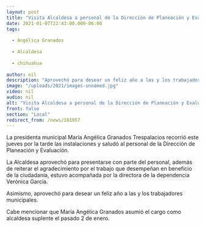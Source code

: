 ```yaml
---
layout: post
title: "Visita Alcaldesa a personal de la Dirección de Planeación y Evaluación"
date: 2021-01-07T22:43:00.000-06:00
tags:
  
  - Angélica Granados
  
  - Alcaldesa
  
  - chihuahua
  
author: nil
description: "Aprovechó para desear un feliz año a las y los trabajadores municipales."
image: "/uploads/2021/images-unnamed.jpg"
video: nil
audio: nil
alt: "Visita Alcaldesa a personal de la Dirección de Planeación y Evaluación"
front: false
section: "Local"
redirect_from: /news/181957
---
```


La presidenta municipal María Angélica Granados Trespalacios recorrió este jueves por la tarde las instalaciones y saludó al personal de la Dirección de Planeación y Evaluación.

La Alcaldesa aprovechó para presentarse con parte del personal, además de reiterar el agradecimiento por el trabajo que desempeñan en beneficio de la ciudadanía, estuvo acompañada por la directora de la dependencia Verónica García.

Asimismo, aprovechó para desear un feliz año a las y los trabajadores municipales.

Cabe mencionar que María Angélica Granados asumió el cargo como alcaldesa suplente el pasado 2 de enero.